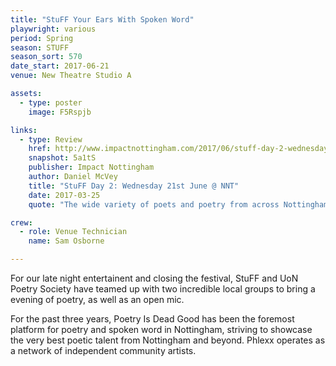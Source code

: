 ```yaml
---
title: "StuFF Your Ears With Spoken Word"
playwright: various 
period: Spring
season: STUFF
season_sort: 570
date_start: 2017-06-21
venue: New Theatre Studio A

assets:
  - type: poster
    image: F5Rspjb

links:
  - type: Review
    href: http://www.impactnottingham.com/2017/06/stuff-day-2-wednesday-21st-june-nnt/
    snapshot: 5a1tS
    publisher: Impact Nottingham
    author: Daniel McVey 
    title: "StuFF Day 2: Wednesday 21st June @ NNT"
    date: 2017-03-25
    quote: "The wide variety of poets and poetry from across Nottingham all spoke brilliantly, including those in the open-mic section of the night, for some of whom it was their first time performing."

crew:
  - role: Venue Technician
    name: Sam Osborne 

---
```


For our late night entertainent and closing the festival, StuFF and UoN Poetry Society have teamed up with two incredible local groups to bring a evening of poetry, as well as an open mic.

For the past three years, Poetry Is Dead Good has been the foremost platform for poetry and spoken word in Nottingham, striving to showcase the very best poetic talent from Nottingham and beyond. Phlexx operates as a network of independent community artists.